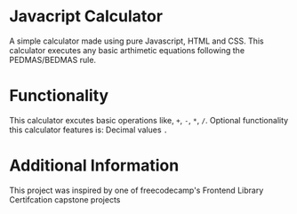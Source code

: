 # Javacript Calculator
A simple calculator made using pure Javascript, HTML and CSS. This calculator executes any basic arthimetic equations following the PEDMAS/BEDMAS rule.

# Functionality
This calculator excutes basic operations like, `+`, `-`, `*`, `/`.
Optional functionality this calculator features is: Decimal values `.`

# Additional Information
This project was inspired by one of freecodecamp's Frontend Library Certifcation capstone projects
